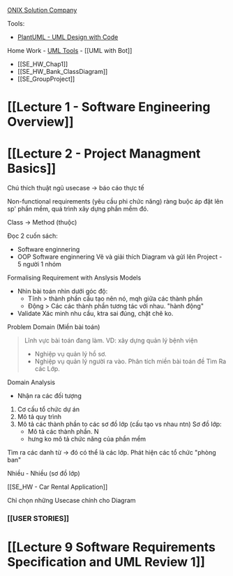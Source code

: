[ONIX Solution Company ](https://onix-systems.com/contact-us?salesChannel=7+basic+software+development+models+which+one+to+choose) 

Tools: 
+ [PlantUML - UML Design with Code](https://plantuml.com/)

Home Work - [UML Tools](https://app.diagrams.net/#HMathmatheticGuy%2FUML-Diagrams%2Fmain%2FCityGas.drawio) - [[UML with Bot]]
+ [[SE_HW_Chap1]]
+ [[SE_HW_Bank_ClassDiagram]]
+ [[SE_GroupProject]]


# [[Lecture 1 - Software Engineering Overview]]


# [[Lecture 2 - Project Managment Basics]]

Chú thích thuật ngũ
usecase -> báo cáo thực tế

Non-functional requirements (yêu cầu phi chức năng)
	ràng buộc áp đặt lên sp' phần mềm, quá trình xây dựng phần mềm đó.

Class -> Method (thuộc)

Đọc 2 cuốn sách:
+ Software enginnering
+ OOP Software enginnering
Vẽ và giải thích Diagram và gửi lên 
Project - 5 người 1 nhóm

Formalising Requirement with Anslysis Models

+ Nhìn bài toán nhìn dưới góc độ: 
	+ Tĩnh > thành phần cấu tạo nên nó, mqh giữa các thành phần
	+ Động > Các các thành phần tương tác với nhau. "hành động"
+ Validate
	Xác minh nhu cầu, ktra sai đúng, chặt chẽ ko.

Problem Domain (Miền bài toán)
> Lĩnh vực bài toán đang làm. 
> VD: xây dựng quản lý bệnh viện
>  + Nghiệp vụ quản lý hồ sơ.
>  + Nghiệp vụ quản lý người ra vào.
Phân tích miền bài toán đề Tìm Ra các Lớp.

Domain Analysis
+ Nhận ra các đối tượng

1) Cơ cấu tổ chức dự án
2) Mô tả quy trình
3) Mô tả các thành phần to các sơ đồ lớp (cấu tạo vs nhau ntn)
	Sơ đồ lớp:
	+ Mô tả các thành phần. N
	+ hưng ko mô tả chức năng của phần mềm

Tìm ra các danh từ -> đó có thể là các lớp.
Phát hiện các tổ chức "phòng ban"

Nhiều - Nhiều (sơ đồ lớp)

[[SE_HW - Car Rental Application]]

Chỉ chọn những Usecase chính cho Diagram


### [[USER STORIES]]


# [[Lecture 9 Software Requirements Specification and UML Review 1]]



